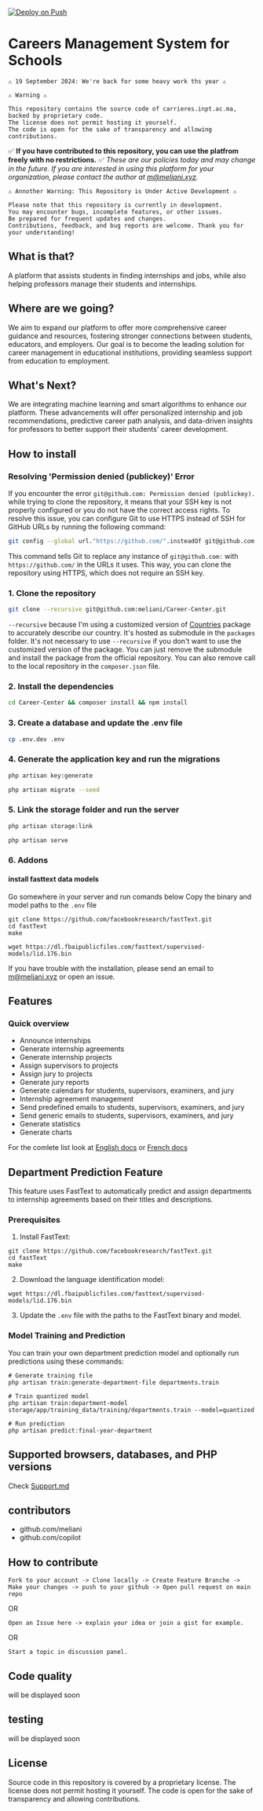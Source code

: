 [![Deploy on Push](https://github.com/meliani/Career-Center/actions/workflows/deploy.yml/badge.svg?branch=main)](https://github.com/meliani/Career-Center/actions/workflows/deploy.yml)
# Careers Management System for Schools

    ⚠️ 19 September 2024: We're back for some heavy work ths year ⚠️

    ⚠️ Warning ⚠️

    This repository contains the source code of carrieres.inpt.ac.ma, backed by proprietary code. 
    The license does not permit hosting it yourself.
    The code is open for the sake of transparency and allowing contributions.

  ✅ **If you have contributed to this repository, you can use the platfrom freely with no restrictions.** ✅
  *These are our policies today and may change in the future.*
  *If you are interested in using this platform for your organization, please contact the author at <m@meliani.xyz>.*
  
    ⚠️ Annother Warning: This Repository is Under Active Development ⚠️

    Please note that this repository is currently in development. 
    You may encounter bugs, incomplete features, or other issues.
    Be prepared for frequent updates and changes.
    Contributions, feedback, and bug reports are welcome. Thank you for your understanding!

## What is that?

A platform that assists students in finding internships and jobs, while also helping professors manage their students and internships.

## Where are we going?

We aim to expand our platform to offer more comprehensive career guidance and resources, fostering stronger connections between students, educators, and employers. Our goal is to become the leading solution for career management in educational institutions, providing seamless support from education to employment.

## What's Next?

We are integrating machine learning and smart algorithms to enhance our platform. These advancements will offer personalized internship and job recommendations, predictive career path analysis, and data-driven insights for professors to better support their students' career development.

## How to install

### Resolving 'Permission denied (publickey)' Error

If you encounter the error `git@github.com: Permission denied (publickey).` while trying to clone the repository, it means that your SSH key is not properly configured or you do not have the correct access rights. To resolve this issue, you can configure Git to use HTTPS instead of SSH for GitHub URLs by running the following command:

```bash
git config --global url."https://github.com/".insteadOf git@github.com:
```

This command tells Git to replace any instance of `git@github.com:` with `https://github.com/` in the URLs it uses. This way, you can clone the repository using HTTPS, which does not require an SSH key.

### 1. Clone the repository

```bash
git clone --recursive git@github.com:meliani/Career-Center.git
```

`--recursive` because I'm using a customized version of [Countries](https://github.com/parfaitementweb/filament-country-field) package to accurately describe our country. It's hosted as submodule in the `packages` folder.
It's not necessary to use `--recursive` if you don't want to use the customized version of the package. You can just remove the submodule and install the package from the official repository.
You can also remove call to the local repository in the `composer.json` file.

### 2. Install the dependencies

```bash
cd Career-Center && composer install && npm install
```

### 3. Create a database and update the .env file

```bash
cp .env.dev .env
```

### 4. Generate the application key and run the migrations

```bash
php artisan key:generate
```

```bash
php artisan migrate --seed
```

### 5. Link the storage folder and run the server

```bash
php artisan storage:link
```

```bash
php artisan serve
```


### 6. Addons

#### install fasttext data models

Go somewhere in your server and run comands below
Copy the binary and model paths to the `.env` file
    
```
git clone https://github.com/facebookresearch/fastText.git
cd fastText
make
```

```
wget https://dl.fbaipublicfiles.com/fasttext/supervised-models/lid.176.bin
```


If you have trouble with the installation, please send an email to <m@meliani.xyz> or open an issue.

## Features

### Quick overview

- Announce internships
- Generate internship agreements
- Generate internship projects
- Assign supervisors to projects
- Assign jury to projects
- Generate jury reports
- Generate calendars for students, supervisors, examiners, and jury
- Internship agreement management
- Send predefined emails to students, supervisors, examiners, and jury
- Send generic emails to students, supervisors, examiners, and jury
- Generate statistics
- Generate charts

For the comlete list look at [English docs](DOCS-EN.md) or [French docs](DOCS-FR.md)

## Department Prediction Feature

This feature uses FastText to automatically predict and assign departments to internship agreements based on their titles and descriptions.

### Prerequisites

1. Install FastText:
```
git clone https://github.com/facebookresearch/fastText.git
cd fastText
make
```

2. Download the language identification model:
```
wget https://dl.fbaipublicfiles.com/fasttext/supervised-models/lid.176.bin
```

3. Update the `.env` file with the paths to the FastText binary and model.

### Model Training and Prediction

You can train your own department prediction model and optionally run predictions using these commands:

```
# Generate training file
php artisan train:generate-department-file departments.train

# Train quantized model
php artisan train:department-model storage/app/training_data/training/departments.train --model=quantized

# Run prediction
php artisan predict:final-year-department
```

## Supported browsers, databases, and PHP versions

Check [Support.md](SUPPORT.md)

## contributors

- github.com/meliani
- github.com/copilot

## How to contribute

`Fork to your account -> Clone locally -> Create Feature Branche -> Make your changes -> push to your github -> Open pull request on main repo`

OR

`Open an Issue here -> explain your idea or join a gist for example.`

OR

`Start a topic in discussion panel.`

## Code quality

will be displayed soon

## testing

will be displayed soon

## License

Source code in this repository is covered by a proprietary license. The license does not permit hosting it yourself. The code is open for the sake of transparency and allowing contributions.
